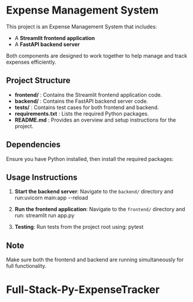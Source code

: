 Expense Management System
==========================

This project is an Expense Management System that includes:

- A **Streamlit frontend application**
- A **FastAPI backend server**

Both components are designed to work together to help manage and track expenses efficiently.

Project Structure
-----------------
- **frontend/** : Contains the Streamlit frontend application code.
- **backend/**  : Contains the FastAPI backend server code.
- **tests/**    : Contains test cases for both frontend and backend.
- **requirements.txt** : Lists the required Python packages.
- **README.md** : Provides an overview and setup instructions for the project.

Dependencies
------------
Ensure you have Python installed, then install the required packages:


Usage Instructions
------------------
1. **Start the backend server**:
   Navigate to the `backend/` directory and run:uvicorn main:app --reload

2. **Run the frontend application**:
Navigate to the `frontend/` directory and run: streamlit run app.py

3. **Testing**:
Run tests from the project root using: pytest


Note
----
Make sure both the frontend and backend are running simultaneously for full functionality.



# Full-Stack-Py-ExpenseTracker
